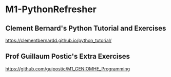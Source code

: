# M1-PythonRefresher


## Clement Bernard's Python Tutorial and Exercises
https://clementbernardd.github.io/python_tutorial/

## Prof Guillaum Postic's Extra Exercises
https://github.com/guipostic/M1_GENIOMHE_Programming

